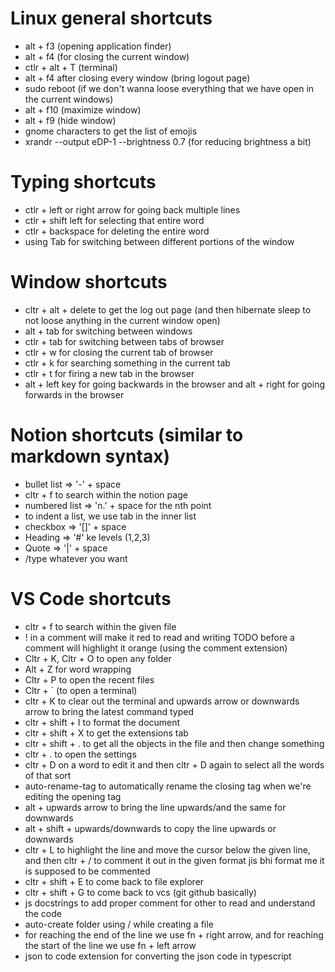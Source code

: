 # Linux general shortcuts

- alt + f3 (opening application finder)
- alt + f4 (for closing the current window)
- ctlr + alt + T (terminal)
- alt + f4 after closing every window (bring logout page)
- sudo reboot (if we don't wanna loose everything that we have open in the current windows)
- alt + f10 (maximize window)
- alt + f9 (hide window)
- gnome characters to get the list of emojis
- xrandr --output eDP-1 --brightness 0.7 (for reducing brightness a bit)


# Typing shortcuts

- ctlr + left or right arrow for going back multiple lines
- ctlr + shift left for selecting that entire word
- ctlr + backspace for deleting the entire word
- using Tab for switching between different portions of the window

# Window shortcuts

- cltr + alt + delete to get the log out page (and then hibernate sleep to not loose anything in the current window open)
- alt + tab for switching between windows
- ctlr + tab for switching between tabs of browser
- ctlr + w for closing the current tab of browser
- ctlr + k for searching something in the current tab
- ctlr + t for firing a new tab in the browser
- alt + left key for going backwards in the browser and alt + right for going forwards in the browser

# Notion shortcuts (similar to markdown syntax)

- bullet list => '-' + space
- cltr + f to search within the notion page
- numbered list => 'n.' + space for the nth point
- to indent a list, we use tab in the inner list
- checkbox => '[]' + space
- Heading => '#' ke levels (1,2,3)
- Quote => '|' + space
- /type whatever you want


# VS Code shortcuts
- cltr + f to search within the given file
- ! in a comment will make it red to read and writing TODO before a comment will highlight it orange (using the comment extension)
- Cltr + K, Cltr + O to open any folder
- Alt + Z for word wrapping
- Cltr + P to open the recent files 
- Cltr + ` (to open a terminal)
- cltr + K to clear out the terminal and upwards arrow or downwards arrow to bring the latest command typed
- cltr + shift + I to format the document 
- cltr + shift + X to get the extensions tab
- cltr + shift + . to get all the objects in the file and then change something
- cltr + . to open the settings
- cltr + D on a word to edit it and then cltr + D again to select all the words of that sort
- auto-rename-tag to automatically rename the closing tag when we're editing the opening tag
- alt + upwards arrow to bring the line upwards/and the same for downwards
- alt + shift + upwards/downwards to copy the line upwards or downwards
- cltr + L to highlight the line and move the cursor below the given line, and then cltr + / to comment it out in the given format jis bhi format me it is supposed to be commented 
- cltr + shift + E to come back to file explorer
- cltr + shift + G to come back to vcs (git github basically)
- js docstrings to add proper comment for other to read and understand the code
- auto-create folder using / while creating a file
- for reaching the end of the line we use fn + right arrow, and for reaching the start of the line we use fn + left arrow 
- json to code extension for converting the json code in typescript